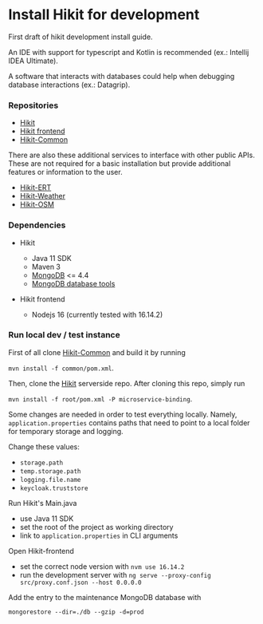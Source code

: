 
# Install Hikit for development

First draft of hikit development install guide.

An IDE with support for typescript and Kotlin is recommended (ex.: Intellij IDEA Ultimate).

A software that interacts with databases could help when debugging database interactions (ex.: Datagrip).

### Repositories

- [Hikit](https://github.com/SeC-Hikit/Hikit)
- [Hikit frontend](https://github.com/SeC-Hikit/Hikit-Frontend-CAIBO)
- [Hikit-Common](https://github.com/SeC-Hikit/Hikit-Common)

There are also these additional services to interface with other public APIs.
These are not required for a basic installation but provide additional features or information to the user.

- [Hikit-ERT](https://github.com/SeC-Hikit/Hikit-ERT)
- [Hikit-Weather](https://github.com/SeC-Hikit/Hikit-Weather)
- [Hikit-OSM](https://github.com/SeC-Hikit/Hikit-OSM)

### Dependencies

- Hikit
    - Java 11 SDK
    - Maven 3
    - [MongoDB](https://www.mongodb.com/) <= 4.4
    - [MongoDB database tools](https://www.mongodb.com/docs/database-tools/installation/installation/)

- Hikit frontend
    - Nodejs 16 (currently tested with 16.14.2)

### Run local dev / test instance

First of all clone [Hikit-Common](https://github.com/SeC-Hikit/Hikit-Common) and build it by running

`mvn install -f common/pom.xml`.

Then, clone the [Hikit](https://github.com/SeC-Hikit/Hikit) serverside repo. After cloning this repo, simply run

`mvn install -f root/pom.xml -P microservice-binding`.

Some changes are needed in order to test everything locally. Namely, `application.properties` contains paths that need to point to a local folder for temporary storage and logging.

Change these values:
- `storage.path`
- `temp.storage.path`
- `logging.file.name`
- `keycloak.truststore`

Run Hikit's Main.java
- use Java 11 SDK
- set the root of the project as working directory
- link to `application.properties` in CLI arguments

Open Hikit-frontend
- set the correct node version with `nvm use 16.14.2`
- run the development server with `ng serve --proxy-config src/proxy.conf.json --host 0.0.0.0`

Add the entry to the maintenance MongoDB database with

`mongorestore --dir=./db --gzip -d=prod`
